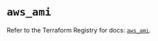 # `aws_ami`

Refer to the Terraform Registry for docs: [`aws_ami`](https://registry.terraform.io/providers/hashicorp/aws/6.16.0/docs/resources/ami).
